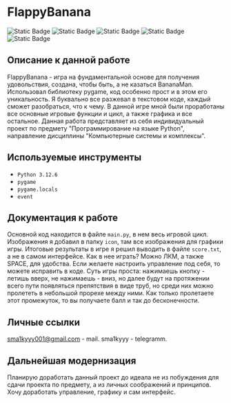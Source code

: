 # FlappyBanana

![Static Badge](https://img.shields.io/badge/Python-3.12-red)
![Static Badge](https://img.shields.io/badge/Click-yellow)
![Static Badge](https://img.shields.io/badge/Pygame-blue)
![Static Badge](https://img.shields.io/badge/Flask-pinck)
![Static Badge](https://img.shields.io/badge/Blinker-red)

## Описание к данной работе

FlappyBanana - игра на фундаментальной основе для получения удовольствия, создана, чтобы быть, а не казаться BananaMan. 
Использовал библиотеку pygame, код особенно прост и в этом его уникальность. Я буквально все разжевал в текстовом коде, каждый сможет разобраться, что к чему.
В данной игре мной были проработаны все основные игровые функции и цикл, а также графика и все остальное. 
Данная работа представляет из себя индивидуальный проект по предмету "Программирование на языке Python", направление дисциплины "Компьютерные системы и комплексы".

## Используемые инструменты
* `Python 3.12.6`
* `pygame`
* `pygame.locals`
* `event`

## Документация к работе
Основной код находится в файле `main.py`, в нем весь игровой цикл. Изображения я добавил в папку `icon`, там все изображения для графики игры. Итоговые результаты в игре я решил выводить в файле `score.txt`, а не в самом интерфейсе. 
Как в нее играть? Можно ЛКМ, а также SPACE, для удобства. Если желаете настроить управление под себя, то можете исправить в коде.
Суть игры проста: нажимаешь кнопку - летишь вверх, не нажимаешь - вниз, но далее будут на протяжении всего пути появляться препятствия в виде труб, но среди них можно пролететь в небольшой прорехе между ними. Как только пролетаете этот промежуток, то вы получаете балл и так до бесконечности.

## Личные ссылки
sma1kyyy001@gmail.com - mail.
sma1kyyy - telegramm.

## Дальнейшая модернизация
Планирую доработать данный проект до идеала не из побуждения для сдачи проекта по предмету, а из личных соображений и принципов.
Хочу доработать управление, графику и сам интерфейс.


